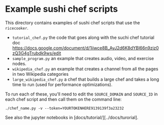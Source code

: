 Example sushi chef scripts
==========================

This directory contains examples of sushi chef scripts that use the `ricecooker`.

  - `tutorial_chef.py` the code that goes along with the suchi chef tutorial doc
    https://docs.google.com/document/d/1iiwce8B_AyJ2d6K8dYBl66n9zjz0zQ3G4gTrubdk9ws/edit
  - `sample_program.py` an example that creates audio, video, and exercise nodes.
  - `wikipedia_chef.py` an example that creates a channel from all the pages in
    two Wikipedia categories
  - `large_wikipedia_chef.py` a chef that builds a large chef and takes a long
    time to run (used for performance optimizations).

To run each of these, you'll need to edit the `SOURCE_DOMAIN` and `SOURCE_ID`
in each chef script and then call them on the command line:

    ./chef_name.py -v --token=YOURTOKENHERE9139139f3a23232


See also the jupyter notebooks in [docs/tutorial/][../docs/turorial].
